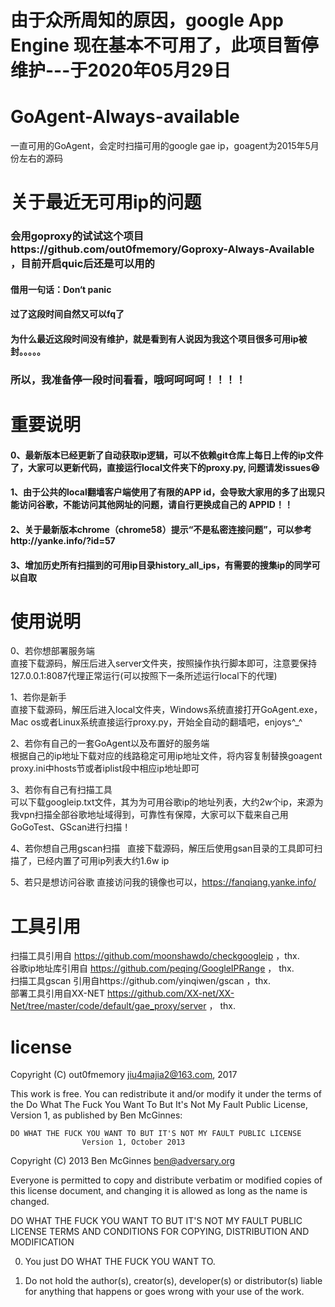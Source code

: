 # 由于众所周知的原因，google App Engine 现在基本不可用了，此项目暂停维护---于2020年05月29日  

# GoAgent-Always-available
一直可用的GoAgent，会定时扫描可用的google gae ip，goagent为2015年5月份左右的源码 

# 关于最近无可用ip的问题
### 会用goproxy的试试这个项目https://github.com/out0fmemory/Goproxy-Always-Available ，目前开启quic后还是可以用的
#### 借用一句话：Don‘t panic
#### 过了这段时间自然又可以fq了
#### 为什么最近这段时间没有维护，就是看到有人说因为我这个项目很多可用ip被封。。。。。
### 所以，我准备停一段时间看看，哦呵呵呵呵！！！！

# 重要说明  
#### 0、最新版本已经更新了自动获取ip逻辑，可以不依赖git仓库上每日上传的ip文件了，大家可以更新代码，直接运行local文件夹下的proxy.py, 问题请发issues😆

#### 1、由于公共的local翻墙客户端使用了有限的APP id，会导致大家用的多了出现只能访问谷歌，不能访问其他网址的问题，请自行更换成自己的 APPID！！

#### 2、关于最新版本chrome（chrome58）提示“不是私密连接问题”，可以参考http://yanke.info/?id=57

#### 3、增加历史所有扫描到的可用ip目录history_all_ips，有需要的搜集ip的同学可以自取
# 使用说明
0、若你想部署服务端  
直接下载源码，解压后进入server文件夹，按照操作执行脚本即可，注意要保持127.0.0.1:8087代理正常运行(可以按照下一条所述运行local下的代理)

1、若你是新手  
直接下载源码，解压后进入local文件夹，Windows系统直接打开GoAgent.exe，Mac os或者Linux系统直接运行proxy.py，开始全自动的翻墙吧，enjoys^_^

2、若你有自己的一套GoAgent以及布置好的服务端  
根据自己的ip地址下载对应的线路稳定可用ip地址文件，将内容复制替换goagent proxy.ini中hosts节或者iplist段中相应ip地址即可

3、若你有自己有扫描工具  
可以下载googleip.txt文件，其为为可用谷歌ip的地址列表，大约2w个ip，来源为我vpn扫描全部谷歌地址域得到，可靠性有保障，大家可以下载来自己用GoGoTest、GScan进行扫描！

4、若你想自己用gscan扫描  
直接下载源码，解压后使用gsan目录的工具即可扫描了，已经内置了可用ip列表大约1.6w ip

5、若只是想访问谷歌
直接访问我的镜像也可以，https://fanqiang.yanke.info/

# 工具引用
扫描工具引用自 https://github.com/moonshawdo/checkgoogleip ，thx.  
谷歌ip地址库引用自 https://github.com/peqing/GoogleIPRange ， thx.  
扫描工具gscan 引用自https://github.com/yinqiwen/gscan ，thx.  
部署工具引用自XX-NET https://github.com/XX-net/XX-Net/tree/master/code/default/gae_proxy/server ， thx.

# license
Copyright (C) out0fmemory <jiu4majia2@163.com>, 2017

This work is free.  You can redistribute it and/or modify it under the
terms of the Do What The Fuck You Want To But It's Not My Fault Public
License, Version 1, as published by Ben McGinnes:

    DO WHAT THE FUCK YOU WANT TO BUT IT'S NOT MY FAULT PUBLIC LICENSE
                    Version 1, October 2013

 Copyright (C) 2013 Ben McGinnes <ben@adversary.org>

 Everyone is permitted to copy and distribute verbatim or modified
 copies of this license document, and changing it is allowed as long
 as the name is changed.

   DO WHAT THE FUCK YOU WANT TO BUT IT'S NOT MY FAULT PUBLIC LICENSE
   TERMS AND CONDITIONS FOR COPYING, DISTRIBUTION AND MODIFICATION

  0. You just DO WHAT THE FUCK YOU WANT TO.

  1. Do not hold the author(s), creator(s), developer(s) or
     distributor(s) liable for anything that happens or goes wrong
     with your use of the work.
